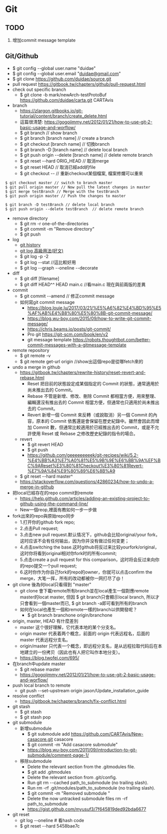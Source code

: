 # Git

## TODO
1. 增加commit message template

## Git/Github
* $ git config --global user.name "duidae"
* $ git config --global user.email "duidae@gmail.com"
* $ git clone https://github.com/duidae/source.git
* pull request https://gitbook.tw/chapters/github/pull-request.html
* check out specific branch
  * $ git clone -b mark/newArch-testProtoBuf https://github.com/duidae/carta.git CARTAvis
* branch
  * https://zlargon.gitbooks.io/git-tutorial/content/branch/create_delete.html
  * 這篇很清楚: https://gogojimmy.net/2012/01/21/how-to-use-git-2-basic-usage-and-worflow/
  * $ git branch // show branch
  * $ git branch [branch name]  // create a branch
  * $ git checkout [branch name] // 切換branch
  * $ git branch -D [branch name] // delete local branch
  * $ git push origin --delete [branch name]  // delete remote branch
  * $ git reset --hard ORIG_HEAD // 取消merge
  * $ git reset HEAD <file> // 取消已經add的file
  * $ git checkout -- <file> // 重新checkout某個檔案, 檔案修爛可以重來
 
```
$ git checkout master // switch to branch master
$ git pull origin master // Now pull the latest changes in master
$ git merge testBranch // Merge with the testBranch
$ git push origin master // Push the changes to master

$ git branch -D testBranch // delete local branch
$ git push origin --delete testBranch  // delete remote branch
```

* remove directory
  * $ git rm -r one-of-the-directories
  * $ git commit -m "Remove directory"
  * $ git push
* log
  * [git history](https://git-scm.com/book/zh-tw/v1/Git-%E5%9F%BA%E7%A4%8E-%E6%AA%A2%E8%A6%96%E6%8F%90%E4%BA%A4%E7%9A%84%E6%AD%B7%E5%8F%B2%E8%A8%98%E9%8C%84)
  * [git log 高級用法(好文)](https://github.com/geeeeeeeeek/git-recipes/wiki/5.3-Git-log-%E9%AB%98%E7%BA%A7%E7%94%A8%E6%B3%95)
  * $ git log -p -2
  * $ git log --stat  //這比較好用
  * $ git log --graph --oneline --decorate
* diff
  * $ git diff [filename]
  * $ git diff HEAD^^ HEAD main.c //看main.c 現在與前兩版的差異
* commit
  * $ git commit --amend // 修正commit message
  * 如何寫git commit message
    * https://blog.louie.lu/2017/03/21/%E5%A6%82%E4%BD%95%E5%AF%AB%E4%B8%80%E5%80%8B-git-commit-message/
    * https://blog.wu-boy.com/2015/09/how-to-write-git-commit-message/
    * https://chris.beams.io/posts/git-commit/
    * Pro git https://git-scm.com/book/en/v2
    * git message template https://robots.thoughtbot.com/better-commit-messages-with-a-gitmessage-template
* remote repository
  * $ git remote -v
  * $ git remote get-url origin //show出這個repo是從哪fetch來的
* undo a merge in github
  * https://gitbook.tw/chapters/rewrite-history/reset-revert-and-rebase.html
    * Reset	把目前的狀態設定成某個指定的 Commit 的狀態，通常適用於尚未推出去的 Commit。
    * Rebase	不管是新增、修改、刪除 Commit 都相當方便，用來整理、編輯還沒有推出去的 Commit 相當方便，但通常也只適用於尚未推出去的 Commit。
    * Revert	新增一個 Commit 來反轉（或說取消）另一個 Commit 的內容，原本的 Commit 依舊還是會保留在歷史紀錄中。雖然會因此而增加 Commit 數，但通常比較適用於已經推出去的 Commit，或是不允許使用 Reset 或 Rebase 之修改歷史紀錄的指令的場合。
  * revert
    * $ git revert HEAD
    * $ git push
    * https://github.com/geeeeeeeeek/git-recipes/wiki/5.2-%E4%BB%A3%E7%A0%81%E5%9B%9E%E6%BB%9A%EF%BC%9AReset%E3%80%81Checkout%E3%80%81Revert-%E7%9A%84%E9%80%89%E6%8B%A9
  * $ git reset --hard master^
  * https://stackoverflow.com/questions/42860234/how-to-undo-a-merge-in-github
* 把local已經存在的repo commit到remote
  * https://help.github.com/articles/adding-an-existing-project-to-github-using-the-command-line/
  * New一個reop,裡面有教如何一步一步做
* fork出來的repo與原始repo同步
  * 1.打开你的github fork repo;
  * 2.点击Pull request;
  * 3.点击new pull request.默认情况下，github会比较original/your fork，这时应该不会有任何输出，因为你并没有做过任何变更；
  * 4.点击switching the base.这时github将反过来比较yourfork/original，这时你将看到original相对你fork时的所有commit;
  * 5.点击create a pull request for this comparison，这时将会反过来向你的repo提交一个pull request;
  * 6.这时你作为你自己fork的repo的owner，你就可以点击confirm the merge，大笔一挥，所有的改动都被你一网打尽了@！
* git clone 後為何local只看得到 "master"
  * git clone 會下載remote所有branch並在local產生一個對應remote master的locat master, 但因 $ git branch只會顯示local branch, 所以才只會看到一個master而已, $ git branch -a即可看到所有的branch
  * 如何在local也產生一個和remote一樣的branch以供開發呢？
    * $ git branch branchone origin/branchone
* origin, master, HEAD 有什麼差別
  * master 这个很好理解，它代表本地的某个分支名。
  * origin master 代表着两个概念，前面的 origin 代表远程名，后面的 master 代表远程分支名。
  * origin/master 只代表一个概念，即远程分支名，是从远程拉取代码后在本地建立的一份拷贝（因此也有人把它叫作本地分支）。
  * https://blog.twofei.com/695/
* 在branch中update master
  * $ git rebase master
  * https://gogojimmy.net/2012/01/21/how-to-use-git-2-basic-usage-and-worflow/
* push local branch to remote
  * git push --set-upstream origin jason/Update_installation_guide
* resolve conflict
  * https://gitbook.tw/chapters/branch/fix-conflict.html
* git stash
  * $ git stash
  * $ git stash pop
* git submodule
  * 新增submodule
    * $ git submodule add https://github.com/CARTAvis/New-casacore.git casacore
    * $ git commit -m "Add casacore submodule"
    * https://blog.wu-boy.com/2011/09/introduction-to-git-submodule/comment-page-1/
  * 移除submodule
    * Delete the relevant section from the .gitmodules file.
    * $ git add .gitmodules
    * Delete the relevant section from .git/config.
    * Run git rm --cached path_to_submodule (no trailing slash).
    * Run rm -rf .git/modules/path_to_submodule (no trailing slash).
    * $ git commit -m "Removed submodule "
    * Delete the now untracked submodule files rm -rf path_to_submodule
    * https://gist.github.com/myusuf3/7f645819ded92bda6677
* git reset
  * git log --oneline # 看hash code
  * $ git reset --hard 5458bae7c
